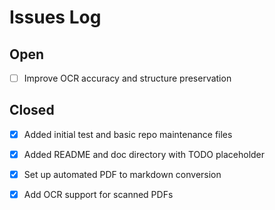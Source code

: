 # Issues Log

## Open
- [ ] Improve OCR accuracy and structure preservation

## Closed
- [x] Added initial test and basic repo maintenance files

- [x] Added README and doc directory with TODO placeholder
- [x] Set up automated PDF to markdown conversion
- [x] Add OCR support for scanned PDFs
